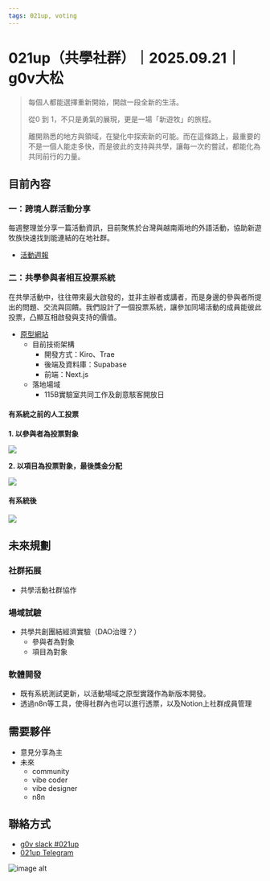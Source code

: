 ```yaml
---
tags: 021up, voting
---
```



# 021up（共學社群）｜2025.09.21｜g0v大松


> 每個人都能選擇重新開始，開啟一段全新的生活。
>  
> 從0 到 1，不只是勇氣的展現，更是一場「新遊牧」的旅程。
> 
> 離開熟悉的地方與領域，在變化中探索新的可能。而在這條路上，最重要的不是一個人能走多快，而是彼此的支持與共學，讓每一次的嘗試，都能化為共同前行的力量。



## 目前內容


### 一：跨境人群活動分享
每週整理並分享一篇活動資訊，目前聚焦於台灣與越南兩地的外語活動，協助新遊牧族快速找到能連結的在地社群。

- [活動週報](https://021up.notion.site/55668a305cf748d098a8d135813f5aac?v=6c1741dcfb104d489ff7d9bbfd37f249&source=copy_link)


### 二：共學參與者相互投票系統
在共學活動中，往往帶來最大啟發的，並非主辦者或講者，而是身邊的參與者所提出的問題、交流與回饋。我們設計了一個投票系統，讓參加同場活動的成員能彼此投票，凸顯互相啟發與支持的價值。


- [原型網站](https://voting-alpha.021up.org/)
    - 目前技術架構
        - 開發方式：Kiro、Trae
        - 後端及資料庫：Supabase
        - 前端：Next.js 
    - 落地場域
        - 115B實驗室共同工作及創意駭客開放日

#### 有系統之前的人工投票

**1. 以參與者為投票對象**

![](https://g0v.hackmd.io/_uploads/Sk66Yswile.png)

**2. 以項目為投票對象，最後獎金分配**

![](https://g0v.hackmd.io/_uploads/SJlchcjvsel.png)



#### 有系統後

![](https://g0v.hackmd.io/_uploads/Skxf3wjwjxe.png)


## 未來規劃

### 社群拓展

- 共學活動社群協作


### 場域試驗

- 共學共創團結經濟實驗（DAO治理？）
    - 參與者為對象
    - 項目為對象

### 軟體開發
- 既有系統測試更新，以活動場域之原型實踐作為新版本開發。
- 透過n8n等工具，使得社群內也可以進行透票，以及Notion上社群成員管理



## 需要夥伴

- 意見分享為主
- 未來
    - community
    - vibe coder
    - vibe designer
    - n8n

## 聯絡方式

- [g0v slack #021up](https://g0v-tw.slack.com/archives/C09G5MLA527)
- [021up Telegram](https://t.me/tg_021up/73)


![image alt](https:// "title")
